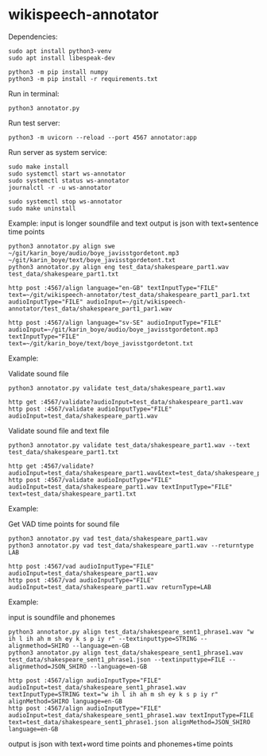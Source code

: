# wikispeech-annotator

Dependencies:
```
sudo apt install python3-venv
sudo apt install libespeak-dev
```
```
python3 -m pip install numpy
python3 -m pip install -r requirements.txt 
```

Run in terminal:

```
python3 annotator.py
```


Run test server:
```
python3 -m uvicorn --reload --port 4567 annotator:app
```

Run server as system service:
```
sudo make install
sudo systemctl start ws-annotator
sudo systemctl status ws-annotator
journalctl -r -u ws-annotator

sudo systemctl stop ws-annotator
sudo make uninstall
```



Example:
input is longer soundfile and text
output is json with text+sentence time points

```
python3 annotator.py align swe ~/git/karin_boye/audio/boye_javisstgordetont.mp3 ~/git/karin_boye/text/boye_javisstgordetont.txt
python3 annotator.py align eng test_data/shakespeare_part1.wav test_data/shakespeare_part1.txt
```

```
http post :4567/align language="en-GB" textInputType="FILE" text=~/git/wikispeech-annotator/test_data/shakespeare_part1_par1.txt audioInputType="FILE" audioInput=~/git/wikispeech-annotator/test_data/shakespeare_part1_par1.wav

http post :4567/align language="sv-SE" audioInputType="FILE" audioInput=~/git/karin_boye/audio/boye_javisstgordetont.mp3 textInputType="FILE" text=~/git/karin_boye/text/boye_javisstgordetont.txt
```


Example:

Validate sound file

```
python3 annotator.py validate test_data/shakespeare_part1.wav
```
```
http get :4567/validate?audioInput=test_data/shakespeare_part1.wav
http post :4567/validate audioInputType="FILE" audioInput=test_data/shakespeare_part1.wav
```

Validate sound file and text file

```
python3 annotator.py validate test_data/shakespeare_part1.wav --text test_data/shakespeare_part1.txt
```
```
http get :4567/validate?audioInput=test_data/shakespeare_part1.wav&text=test_data/shakespeare_part1.txt
http post :4567/validate audioInputType="FILE" audioInput=test_data/shakespeare_part1.wav textInputType="FILE" text=test_data/shakespeare_part1.txt
```

Example:

Get VAD time points for sound file

```
python3 annotator.py vad test_data/shakespeare_part1.wav
python3 annotator.py vad test_data/shakespeare_part1.wav --returntype LAB
```


```
http post :4567/vad audioInputType="FILE" audioInput=test_data/shakespeare_part1.wav
http post :4567/vad audioInputType="FILE" audioInput=test_data/shakespeare_part1.wav returnType=LAB
```




Example:

input is soundfile and phonemes

```
python3 annotator.py align test_data/shakespeare_sent1_phrase1.wav "w ih l ih ah m sh ey k s p iy r" --textinputtype=STRING --alignmethod=SHIRO --language=en-GB
python3 annotator.py align test_data/shakespeare_sent1_phrase1.wav test_data/shakespeare_sent1_phrase1.json --textinputtype=FILE --alignmethod=JSON_SHIRO --language=en-GB
```

```
http post :4567/align audioInputType="FILE" audioInput=test_data/shakespeare_sent1_phrase1.wav textInputType=STRING text="w ih l ih ah m sh ey k s p iy r" alignMethod=SHIRO language=en-GB
http post :4567/align audioInputType="FILE" audioInput=test_data/shakespeare_sent1_phrase1.wav textInputType=FILE text=test_data/shakespeare_sent1_phrase1.json alignMethod=JSON_SHIRO language=en-GB 
```



output is json with text+word time points and phonemes+time points

